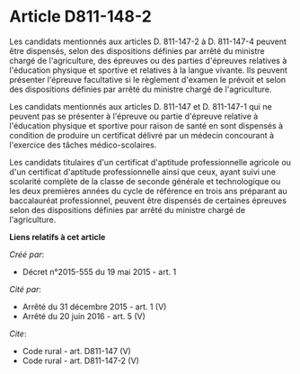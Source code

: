 # Article D811-148-2

Les candidats mentionnés aux articles D. 811-147-2 à D. 811-147-4 peuvent être dispensés, selon des dispositions définies par
arrêté du ministre chargé de l'agriculture, des épreuves ou des parties d'épreuves relatives à l'éducation physique et
sportive et relatives à la langue vivante. Ils peuvent présenter l'épreuve facultative si le règlement d'examen le prévoit et
selon des dispositions définies par arrêté du ministre chargé de l'agriculture. 

Les candidats mentionnés aux articles D. 811-147 et D. 811-147-1 qui ne peuvent pas se présenter à l'épreuve ou partie
d'épreuve relative à l'éducation physique et sportive pour raison de santé en sont dispensés à condition de produire un
certificat délivré par un médecin concourant à l'exercice des tâches médico-scolaires. 

Les candidats titulaires d'un certificat d'aptitude professionnelle agricole ou d'un certificat d'aptitude professionnelle
ainsi que ceux, ayant suivi une scolarité complète de la classe de seconde générale et technologique ou les deux premières
années du cycle de référence en trois ans préparant au baccalauréat professionnel, peuvent être dispensés de certaines
épreuves selon des dispositions définies par arrêté du ministre chargé de l'agriculture.

**Liens relatifs à cet article**

_Créé par_:

  - Décret n°2015-555 du 19 mai 2015 - art. 1

_Cité par_:

  - Arrêté du 31 décembre 2015 - art. 1 (V)
  - Arrêté du 20 juin 2016 - art. 5 (V)

_Cite_:

  - Code rural - art. D811-147 (V)
  - Code rural - art. D811-147-2 (V)
